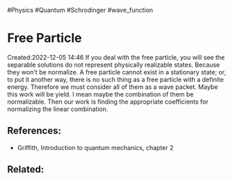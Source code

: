 
#Physics
#Quantum
#Schrodinger
#wave_function


# Free Particle
Created:2022-12-05 14:46
If you deal with the free particle, you will see the separable solutions do not represent physically realizable states. Because they won't be normalize. A free particle cannot exist in a stationary state; or, to put it another way, there is no such thing as a free particle with a definite energy. 
Therefore we must consider all of them as a wave packet. Maybe this work will be yield. I mean maybe the combination of them be normalizable. Then our work is finding the appropriate coefficients for normalizing the linear combination.


## References:
- Griffith, Introduction to quantum mechanics, chapter 2
## Related:



